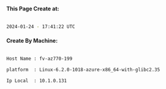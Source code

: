 
   
#### This Page Create at:

```bash

2024-01-24 - 17:41:22 UTC

```

#### Create By Machine:

```bash

Host Name : fv-az770-199

platform  : Linux-6.2.0-1018-azure-x86_64-with-glibc2.35

Ip Local  : 10.1.0.131

```

